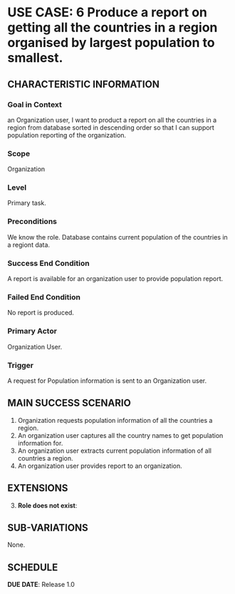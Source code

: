 # USE CASE: 6 Produce a report on getting all the countries in a region organised by largest population to smallest.

## CHARACTERISTIC INFORMATION

### Goal in Context
 an Organization user, I want to product a report on all the countries in a region from database sorted in descending order so that I can support population reporting of the organization.

### Scope

Organization

### Level

Primary task.

### Preconditions

We know the role.  Database contains current population of the countries in a regiont data.

### Success End Condition

A report is available for an organization user to provide population report.

### Failed End Condition

No report is produced.

### Primary Actor

Organization User.

### Trigger

A request for Population information is sent to an Organization user.

## MAIN SUCCESS SCENARIO

1. Organization requests population information of all the countries a region.
2. An organization user captures all the country names to get population information for.
3. An organization user extracts current population information of all countries a region.
4. An organization user provides report to an organization.

## EXTENSIONS

3. **Role does not exist**:

## SUB-VARIATIONS

None.

## SCHEDULE

**DUE DATE**: Release 1.0
